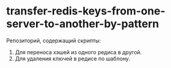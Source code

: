 # transfer-redis-keys-from-one-server-to-another-by-pattern

Репозиторий, содержащий скрипты:
1) Для переноса хэшей из одного редиса в другой.
2) Для удаления ключей в редисе по шаблону.
